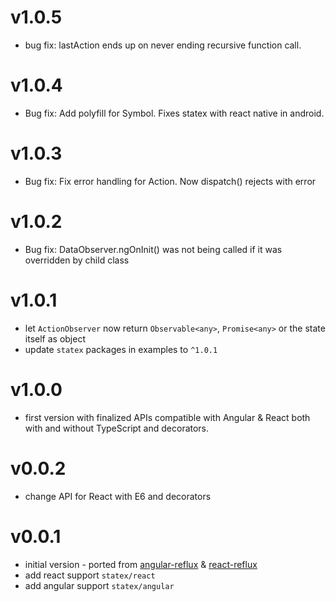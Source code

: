 # v1.0.5

* bug fix: lastAction ends up on never ending recursive function call.

# v1.0.4

* Bug fix: Add polyfill for Symbol. Fixes statex with react native in android.

# v1.0.3

* Bug fix: Fix error handling for Action. Now dispatch() rejects with error

# v1.0.2

* Bug fix: DataObserver.ngOnInit() was not being called if it was overridden by child class

# v1.0.1

* let `ActionObserver` now return `Observable<any>`, `Promise<any>` or the state itself as object
* update `statex` packages in examples to `^1.0.1`

# v1.0.0

* first version with finalized APIs compatible with Angular & React both with and without TypeScript and decorators.

# v0.0.2

* change API for React with E6 and decorators

# v0.0.1

* initial version - ported from [angular-reflux](https://github.com/rintoj/angular-reflux) & [react-reflux](https://github.com/rintoj/react-reflux)
* add react support `statex/react`
* add angular support `statex/angular`